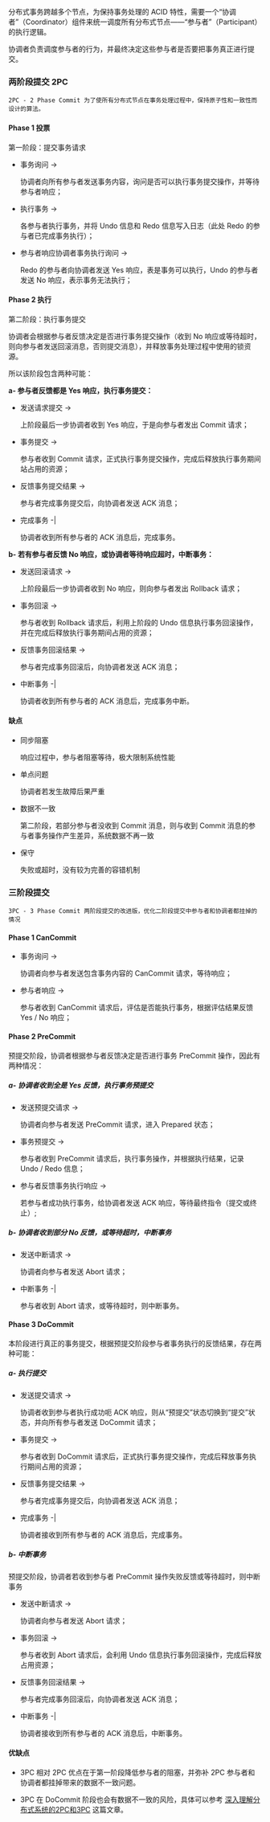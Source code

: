 
分布式事务跨越多个节点，为保持事务处理的 ACID 特性，需要一个“协调者”（Coordinator）组件来统一调度所有分布式节点——“参与者”（Participant）的执行逻辑。

协调者负责调度参与者的行为，并最终决定这些参与者是否要把事务真正进行提交。

### 两阶段提交 2PC

    2PC - 2 Phase Commit 为了使所有分布式节点在事务处理过程中，保持原子性和一致性而设计的算法。

#### Phase 1 投票

第一阶段：提交事务请求

- 事务询问 ->

   协调者向所有参与者发送事务内容，询问是否可以执行事务提交操作，并等待参与者响应；

- 执行事务 ->

   各参与者执行事务，并将 Undo 信息和 Redo 信息写入日志（此处 Redo 的参与者已完成事务执行）；

- 参与者响应协调者事务执行询问 ->

   Redo 的参与者向协调者发送 Yes 响应，表是事务可以执行，Undo 的参与者发送 No 响应，表示事务无法执行；

#### Phase 2 执行

第二阶段：执行事务提交

协调者会根据参与者反馈决定是否进行事务提交操作（收到 No 响应或等待超时，则向参与者发送回滚消息，否则提交消息），并释放事务处理过程中使用的锁资源。

所以该阶段包含两种可能：

**a- 参与者反馈都是 Yes 响应，执行事务提交：**

- 发送请求提交 ->

   上阶段最后一步协调者收到 Yes 响应，于是向参与者发出 Commit 请求；

- 事务提交 ->

   参与者收到 Commit 请求，正式执行事务提交操作，完成后释放执行事务期间站占用的资源；

- 反馈事务提交结果 ->

   参与者完成事务提交后，向协调者发送 ACK 消息；

- 完成事务 -|

   协调者收到所有参与者的 ACK 消息后，完成事务。

**b- 若有参与者反馈 No 响应，或协调者等待响应超时，中断事务：**

- 发送回滚请求 ->

   上阶段最后一步协调者收到 No 响应，则向参与者发出 Rollback 请求；

- 事务回滚 ->

   参与者收到 Rollback 请求后，利用上阶段的 Undo 信息执行事务回滚操作，并在完成后释放执行事务期间占用的资源；

- 反馈事务回滚结果 ->

   参与者完成事务回滚后，向协调者发送 ACK 消息；

- 中断事务 -|

   协调者收到所有参与者的 ACK 消息后，完成事务中断。

#### 缺点

- 同步阻塞

   响应过程中，参与者阻塞等待，极大限制系统性能

- 单点问题

   协调者若发生故障后果严重

- 数据不一致

   第二阶段，若部分参与者没收到 Commit 消息，则与收到 Commit 消息的参与者事务操作产生差异，系统数据不再一致

- 保守

   失败或超时，没有较为完善的容错机制


### 三阶段提交

    3PC - 3 Phase Commit 两阶段提交的改进版，优化二阶段提交中参与者和协调者都挂掉的情况

#### Phase 1 CanCommit

- 事务询问 ->

   协调者向参与者发送包含事务内容的 CanCommit 请求，等待响应；

- 参与者响应 ->

   参与者收到 CanCommit 请求后，评估是否能执行事务，根据评估结果反馈 Yes / No 响应；

#### Phase 2 PreCommit

预提交阶段，协调者根据参与者反馈决定是否进行事务 PreCommit 操作，因此有两种情况：

##### a- 协调者收到全是 Yes 反馈，执行事务预提交

- 发送预提交请求 ->

   协调者向参与者发送 PreCommit 请求，进入 Prepared 状态；

- 事务预提交 ->

   参与者收到 PreCommit 请求后，执行事务操作，并根据执行结果，记录 Undo / Redo 信息；

- 参与者反馈事务执行响应 ->

   若参与者成功执行事务，给协调者发送 ACK 响应，等待最终指令（提交或终止）;

##### b- 协调者收到部分 No 反馈，或等待超时，中断事务

- 发送中断请求 ->

   协调者向参与者发送 Abort 请求；

- 中断事务 -|

   参与者收到 Abort 请求，或等待超时，则中断事务。

#### Phase 3 DoCommit

本阶段进行真正的事务提交，根据预提交阶段参与者事务执行的反馈结果，存在两种可能：

##### a- 执行提交

- 发送提交请求 ->

   协调者收到参与者执行成功呃 ACK 响应，则从“预提交”状态切换到“提交”状态，并向所有参与者发送 DoCommit 请求；

- 事务提交 ->

   参与者收到 DoCommit 请求后，正式执行事务提交操作，完成后释放事务执行期间占用的资源；

- 反馈事务提交结果 ->

   参与者完成事务提交后，向协调者发送 ACK 消息；

- 完成事务 -|

   协调者接收到所有参与者的 ACK 消息后，完成事务。

##### b- 中断事务

预提交阶段，协调者若收到参与者 PreCommit 操作失败反馈或等待超时，则中断事务

- 发送中断请求 ->

   协调者向参与者发送 Abort 请求；

- 事务回滚 ->

   参与者收到 Abort 请求后，会利用 Undo 信息执行事务回滚操作，完成后释放占用资源；

- 反馈事务回滚结果 ->

   参与者完成事务回滚后，向协调者发送 ACK 消息；

- 中断事务 -|

   协调者接收到所有参与者的 ACK 消息后，中断事务。

#### 优缺点

- 3PC 相对 2PC 优点在于第一阶段降低参与者的阻塞，并弥补 2PC 参与者和协调者都挂掉带来的数据不一致问题。

- 3PC 在 DoCommit 阶段也会有数据不一致的风险，具体可以参考 [深入理解分布式系统的2PC和3PC](http://www.hollischuang.com/archives/1580) 这篇文章。
